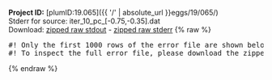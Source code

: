 **Project ID:** [plumID:19.065]({{ '/' | absolute_url }}eggs/19/065/)  
Stderr for source:  iter_10_pc_[-0.75,-0.35].dat   
Download: [zipped raw stdout](iter_10_pc_[-0.75,-0.35].dat.plumed_master.stdout.txt.zip) - [zipped raw stderr](iter_10_pc_[-0.75,-0.35].dat.plumed_master.stderr.txt.zip) 
{% raw %}
<pre>
#! Only the first 1000 rows of the error file are shown below
#! To inspect the full error file, please download the zipped raw stderr file above
</pre>
{% endraw %}
